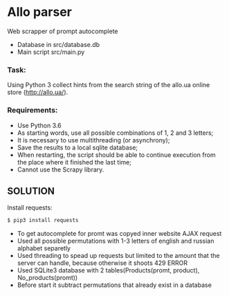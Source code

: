 # Allo parser

Web scrapper of prompt autocomplete

- Database in src/database.db
- Main script src/main.py

### Task:
Using Python 3 collect hints from the search string of the allo.ua online store (http://allo.ua/).

### Requirements:
  - Use Python 3.6
  - As starting words, use all possible combinations of 1, 2 and 3 letters;
  - It is necessary to use multithreading (or asynchrony);
  - Save the results to a local sqlite database;
  - When restarting, the script should be able to continue execution from the place where it finished the last time;
  - Cannot use the Scrapy library.


## SOLUTION
Install requests:
```sh
$ pip3 install requests
```
- To get autocomplete for promt was copyed inner website AJAX request
- Used all possible permutations with 1-3 letters of english and russian alphabet separetly
- Used threading to spead up requests but limited to the amount that the server can handle, because otherwise it shoots 429 ERROR
- Used SQLite3 database with 2 tables(Products(promt, product), No_products(promt))
- Before start it subtract permutations that already exist in a database




